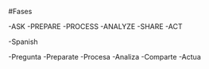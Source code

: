#Fases

-ASK
-PREPARE
-PROCESS
-ANALYZE
-SHARE
-ACT

-Spanish

-Pregunta
-Preparate
-Procesa
-Analiza
-Comparte
-Actua